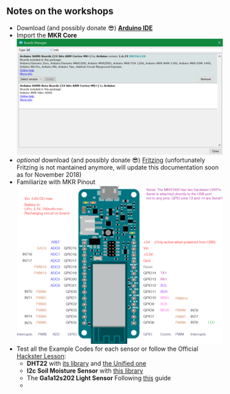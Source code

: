 ## Notes on the workshops


* Download (and possibly donate 😎) **[Arduino IDE](https://www.arduino.cc/en/Main/Software)**
* Import the **MKR Core**
![Core](/pics/core-import.png)
* *optional* download (and possibly donate 😎) [Fritzing](http://fritzing.org/download/) (unfortunately Fritzing is not mantained anymore, will update this documentation soon as for November 2018)
* Familiarize with MKR Pinout   
![MKR Pinout](/pics/mkrpinout.png)
* Test all the Example Codes for each sensor or follow the Official [Hackster Lesson](https://www.hackster.io/officine/rural-hack-kit-a798bb):
  - **DHT22** with [its library](https://github.com/adafruit/DHT-sensor-library) and [the Unified one](https://github.com/adafruit/Adafruit_Sensor)
  - **I2c Soil Moisture Sensor** with [this library](https://github.com/Apollon77/I2CSoilMoistureSensor)
  - The **Ga1a12s202 Light Sensor** Following [this](https://learn.adafruit.com/adafruit-ga1a12s202-log-scale-analog-light-sensor) guide
  -  
